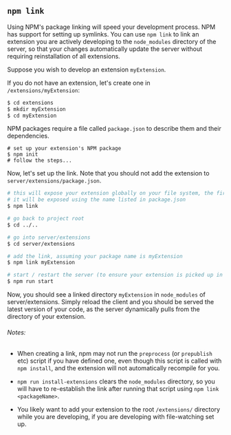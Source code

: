 ## `npm link`

Using NPM's package linking will speed your development process. NPM has support for setting up symlinks. You can use `npm link` to link an extension you are actively developing to the `node_modules` directory of the server, so that your changes automatically update the server without requiring reinstallation of all extensions.

Suppose you wish to develop an extension `myExtension`.

If you do not have an extension, let's create one in `/extensions/myExtension`:

```sh
$ cd extensions
$ mkdir myExtension
$ cd myExtension
```

NPM packages require a file called `package.json` to describe them and their dependencies.

```
# set up your extension's NPM package
$ npm init
# follow the steps...
```

Now, let's set up the link. Note that you should not add the extension to `server/extensions/package.json`.

```sh
# this will expose your extension globally on your file system, the first part of setting up the symlink
# it will be exposed using the name listed in package.json
$ npm link

# go back to project root
$ cd ../..

# go into server/extensions
$ cd server/extensions

# add the link, assuming your package name is myExtension
$ npm link myExtension

# start / restart the server (to ensure your extension is picked up in the registry)
$ npm run start
```

Now, you should see a linked directory `myExtension` in `node_modules` of server/extensions. Simply reload the client and you should be served the latest version of your code, as the server dynamically pulls from the directory of your extension.

###### Notes:

- When creating a link, npm may not run the `preprocess` (or `prepublish` etc) script if you have defined one, even though this script is called with `npm install`, and the extension will not automatically recompile for you.

- `npm run install-extensions` clears the `node_modules` directory, so you will have to re-establish the link after running that script using `npm link <packageName>`.

- You likely want to add your extension to the root `/extensions/` directory while you are developing, if you are developing with file-watching set up.